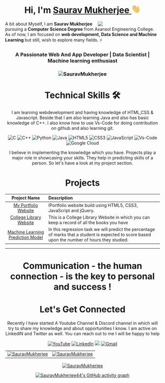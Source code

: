 <h1 align="center" >Hi, I'm <a href="https://www.linkedin.com/in/sauravmukherjee44/" target="_blank"> Saurav Mukherjee </a><img src="https://github.com/ABSphreak/ABSphreak/blob/master/gifs/Hi.gif" width="30px"></h1>
<img width="40%" align="right"   src="https://github.com/SauravMukherjee44/SauravMukherjee44/blob/03193437b82d681c9caa24657c4ebec746dc628f/workbench.svg" >

A bit about Myself, I am <b>Saurav Mukherjee</b> pursuing a <b>Computer Science Degree</b> from Asansol Engineering College. As of now, I am focused on <b>web development, Data Science and Machine Learning </b> but still, wish to explore many fields. ⚡

<h3 align="center">A Passionate Web And App Developer | Data Scientist | Machine learning enthusiast </h3>

<h3><p align="center"> <img src="https://komarev.com/ghpvc/?username=SauravMukherjee44&label=Profile%20views&color=6805D3&style=flat" alt="SauravMukherjee" /> </p></h3>
   <div align="center">

<h1>Technical Skills 🛠</h1>
   
I am learning webdevelopment and having knowledge of HTML,CSS & Javascript. Beside that I am also learning Java and also has basic knowledge of C++. I also know how to use Vs-Code for doing contribution on github and also learning git.

<p align="center"> 
<img alt="C" src="https://img.shields.io/badge/c-%2300599C.svg?&style=for-the-badge&logo=c&logoColor=white" />
<img alt="C++" src="https://img.shields.io/badge/c++-%2300599C.svg?&style=for-the-badge&logo=c%2B%2B&ogoColor=white" />
   <img alt="Python" src="https://img.shields.io/badge/python-%2314354C.svg?style=for-the-badge&logo=python&logoColor=white"/>
 <img alt="Java" src="https://img.shields.io/badge/java-%23ED8B00.svg?&style=for-the-badge&logo=java&logoColor=white" />
<img alt="HTML5" src="https://img.shields.io/badge/html5-%23E34F26.svg?&style=for-the-badge&logo=html5&logoColor=white" />
 <img alt="CSS3" src="https://img.shields.io/badge/css3-%231572B6.svg?&style=for-the-badge&logo=css3&logoColor=white" />
 <img alt="JavaScript" src="https://img.shields.io/badge/javascript-%23323330.svg?&style=for-the-badge&logo=javascript&logoColor=%23F7DF1E" />
 <img alt="Vs-Code" src="https://img.shields.io/badge/Editor-VSCode-blue?style=flat-square&logo=visual-studio-code&logoColor=white" />
   <img alt="Google Cloud" src="https://img.shields.io/badge/Google%20Cloud-black?style=flat-square&logo=google-cloud" />
  
</p>

  
I believe in implementing the knowledge which you have. Projects play a major role in showcasing your skills. They help in predicting skills of a person. So let's have a look at my project section.

<h1 align="center">Projects</h1>




| Project Name      | Description | 
| :---:        |    :----   |  
| [My Portfolio Website](https://sauravmukherjee44.github.io/Portfolio-Saurav-Mukherjee/)     | IPortfolio website build using HTML5, CSS3, JavaScript and jQuery. 
| [College Library Website](https://sauravmukherjee44.github.io/Aec-Library-Website/)   | This is a College Library Website in which you can keep a record of all the books you have    | issued.© 2021 Saurav Mukherjee 
| [Machine Learning Prediction Model](https://github.com/SauravMukherjee44/The-Sparks-Foundation---Machine-Learning-Task-1/blob/main/Sparks%20Foundation%20Task%20-1%20.ipynb)     | In this regression task we will predict the  percentage of marks that a student is expected to score based upon the number of hours they studied. |

<hr>
<h1 align="center">Communication - the human connection - is the key to personal and success !</h1>

<h1 align="center">Let's Get Connected</h1>

Recently I have started A Youtube Channel & Discord channel in which will try to share my knowledge and about opportunities I know. I am active on LinkedIN and Twitter as well. You can reach out to me I will be happy to help</p>

<div align="center">

<a  href="https://www.youtube.com/channel/UCYGVtIgQIAChKBWBmChxzJw" target="_blank"><img alt="YouTube" src="https://img.shields.io/badge/Youtube-%23FF0000.svg?style=for-the-badge&logo=YouTube&logoColor=white" /></a>
<a  href="https://www.linkedin.com/in/sauravmukherjee44/" target="_blank"><img alt="LinkedIn" src="https://img.shields.io/badge/linkedin%20-%230077B5.svg?&style=for-the-badge&logo=linkedin&logoColor=white" /></a>
<a href="https://twitter.com/mesourav44" target="_blank"><img src="https://img.shields.io/badge/twitter-%2300acee.svg?&style=for-the-badge&logo=twitter&logoColor=white&alt=twitter" /></a>
<a href="mailto:mesouravofficial@gmail.com"><img  alt="Gmail" src="https://img.shields.io/badge/Gmail-D14836?style=for-the-badge&logo=gmail&logoColor=white" />

</div>

<table>
  <tr>
    <td><img src="https://github-readme-stats.vercel.app/api?username=SauravMukherjee44&show_icons=true&theme=dark&locale=en" alt="SauravMukherjee" /></td>
    <td><img src="https://github-readme-stats.vercel.app/api/top-langs?username=SauravMukherjee44&show_icons=true&theme=dark&locale=en&layout=compact" alt="SauravMukherjee" /></td>
  </tr>
</table>

<div align="center">
<p><img align="center" src="https://github-readme-streak-stats.herokuapp.com/?user=SauravMukherjee44&theme=dark" alt="SauravMukherjee" /></p>
  </div>

 [![SauravMukherjee44's GitHub activity graph](https://activity-graph.herokuapp.com/graph?username=SauravMukherjee44&theme=xcode)](https://git.io/SauravMukherjee44)

